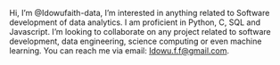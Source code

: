 Hi, I’m @Idowufaith-data, I’m interested in anything related to Software development of data analytics.
I am proficient in Python, C, SQL and Javascript.
I’m looking to collaborate on any project related to software development, data engineering, science computing or even machine learning.
You can reach me via email: Idowu.f.f@gmail.com.
